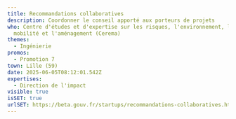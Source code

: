 ```yaml
---
title: Recommandations collaboratives
description: Coordonner le conseil apporté aux porteurs de projets
who: Centre d'études et d'expertise sur les risques, l'environnement, la
  mobilité et l'aménagement (Cerema)
themes:
  - Ingénierie
promos:
  - Promotion 7
town: Lille (59)
date: 2025-06-05T08:12:01.542Z
expertises:
  - Direction de l'impact
visible: true
isSET: true
urlSET: https://beta.gouv.fr/startups/recommandations-collaboratives.html
---
```

